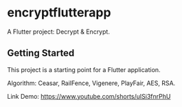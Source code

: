 # encryptflutterapp

A Flutter project: Decrypt & Encrypt.

## Getting Started

This project is a starting point for a Flutter application.

Algorithm: Ceasar, RailFence, Vigenere, PlayFair, AES, RSA.

Link Demo: https://www.youtube.com/shorts/uISi3fnrPhU
